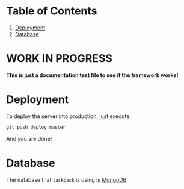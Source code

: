 # Table of Contents

1. [Deployment](#deployment)
1. [Database](#database)


# WORK IN PROGRESS

**This is just a documentation test file to see if the framework works!**

# Deployment

To deploy the server into production, just execute:

```bash
git push deploy master
```
And you are done!

# Database

The database that `taskback` is using is [MongoDB](https://www.mongodb.org/)

